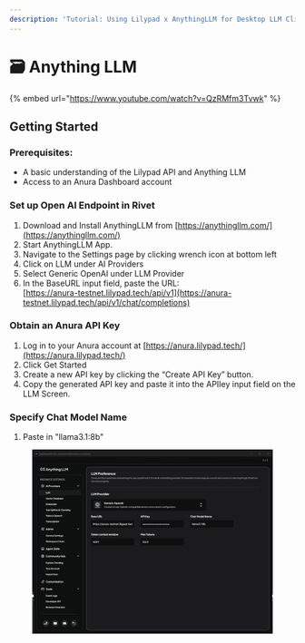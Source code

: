 ```yaml
---
description: 'Tutorial: Using Lilypad x AnythingLLM for Desktop LLM Client'
---
```


# 🗃️ Anything LLM



{% embed url="https://www.youtube.com/watch?v=QzRMfm3Tvwk" %}

## **Getting Started**

### **Prerequisites:**

* A basic understanding of the Lilypad API and Anything LLM
* Access to an Anura Dashboard account

### **Set up Open AI Endpoint in Rivet**

1. Download and Install AnythingLLM  from [https://anythingllm.com/](https://anythingllm.com/)
2. Start AnythingLLM  App.
3. Navigate to the Settings page by clicking wrench icon at bottom left
4. Click on LLM under AI Providers
5. Select Generic OpenAI under LLM Provider
6. In the BaseURL input field, paste the URL:\
   &#x20; [https://anura-testnet.lilypad.tech/api/v1](https://anura-testnet.lilypad.tech/api/v1/chat/completions)

### **Obtain an Anura API Key**

1. Log in to your Anura account at [https://anura.lilypad.tech/](https://anura.lilypad.tech/)
2. Click Get Started
3. Create a new API key by clicking the “Create API Key” button.
4. Copy the generated API key and paste it into the APIIey input field on the LLM Screen.

### Specify Chat Model Name

1. Paste in "llama3.1:8b"

<figure><img src="../../.gitbook/assets/image (151).png" alt=""><figcaption></figcaption></figure>
